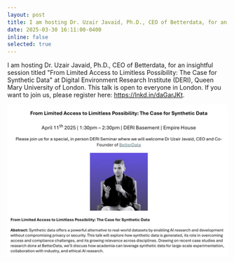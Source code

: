 ```yaml
---
layout: post
title: I am hosting Dr. Uzair Javaid, Ph.D., CEO of Betterdata, for an insightful session on Synthetic Data at QMUL.
date: 2025-03-30 16:11:00-0400
inline: false
selected: true
---
```


I am hosting Dr. Uzair Javaid, Ph.D., CEO of Betterdata, for an insightful session titled "From Limited Access to Limitless Possibility: The Case for Synthetic Data" at Digital Environment Research Institute (DERI), Queen Mary University of London. This talk is open to everyone in London. If you want to join us, please register here: https://lnkd.in/daGarJKt.


![](assets/img/news/betterData.jpeg)

